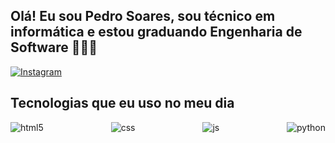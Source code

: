 ## Olá! Eu sou Pedro Soares, sou técnico em informática e estou graduando Engenharia de Software 👨🏻‍💻
[![Instagram](https://img.shields.io/badge/Instagram-E4405F?style=for-the-badge&logo=instagram&logoColor=white)](https://instagram.com/pedrosoarescode)


## Tecnologias que eu uso no meu dia

<div style="display: flex; justify-content: space-between;">
  <img alt="html5" src="https://img.shields.io/badge/HTML5-E34F26?style=for-the-badge&logo=html5&logoColor=white" />
  
  <img alt="css" src="https://img.shields.io/badge/CSS3-1572B6?style=for-the-badge&logo=css3&logoColor=white" />
  
  <img alt="js" src="https://img.shields.io/badge/JavaScript-F7DF1E?style=for-the-badge&logo=javascript&logoColor=black" />

  <img alt="python" src="https://img.shields.io/badge/Python-3776AB?style=for-the-badge&logo=python&logoColor=white" />
</div>

